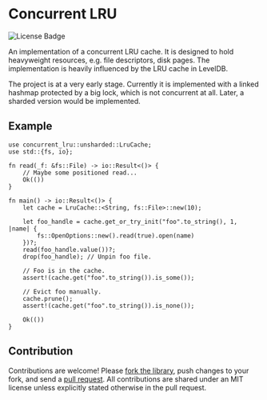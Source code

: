 # Concurrent LRU

![License Badge]

An implementation of a concurrent LRU cache. It is designed to hold heavyweight
resources, e.g. file descriptors, disk pages. The implementation is heavily
influenced by the LRU cache in LevelDB.

The project is at a very early stage. Currently it is implemented with a linked
hashmap protected by a big lock, which is not concurrent at all. Later, a
sharded version would be implemented.

## Example

```rust,no_run
use concurrent_lru::unsharded::LruCache;
use std::{fs, io};

fn read(_f: &fs::File) -> io::Result<()> {
    // Maybe some positioned read...
    Ok(())
}

fn main() -> io::Result<()> {
    let cache = LruCache::<String, fs::File>::new(10);

    let foo_handle = cache.get_or_try_init("foo".to_string(), 1, |name| {
        fs::OpenOptions::new().read(true).open(name)
    })?;
    read(foo_handle.value())?;
    drop(foo_handle); // Unpin foo file.

    // Foo is in the cache.
    assert!(cache.get("foo".to_string()).is_some());

    // Evict foo manually.
    cache.prune();
    assert!(cache.get("foo".to_string()).is_none());

    Ok(())
}
```

## Contribution

Contributions are welcome! Please [fork the
library](https://github.com/ngkv/concurrent_lru/fork), push changes to your
fork, and send a [pull
request](https://help.github.com/articles/creating-a-pull-request-from-a-fork/).
All contributions are shared under an MIT license unless explicitly stated
otherwise in the pull request.

[license badge]: https://img.shields.io/badge/license-MIT-blue.svg